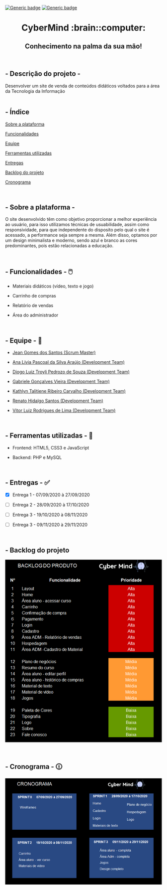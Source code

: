 
[![Generic badge](https://img.shields.io/badge/STATUS_DO_PROJETO-EM_ANDAMENTO-blue.svg)](https://shields.io/) 
[![Generic badge](https://img.shields.io/badge/SPRINT_ATUAL-SPRINT_1-blue.svg)](https://shields.io/)

<h1 text align="center">CyberMind :brain::computer:</h1> 
<h2 text align="center">Conhecimento na palma da sua mão!</h2>

<br>

## - Descrição do projeto - 
Desenvolver um site de venda de conteúdos didáticos voltados para a área da Tecnologia da Informação
<br />
<br />


## - Índice
<a name="ancora"></a>

 [Sobre a plataforma](#ancora1)
 
 [Funcionalidades](#ancora2)
 
 [Equipe](#ancora3)
 
 [Ferramentas utilizadas](#ancora4)
 
 [Entregas](#ancora5)
 
 [Backlog do projeto](#ancora6)
 
 [Cronograma](#ancora7)

<br />

<a id="ancora1"></a>
## - Sobre a plataforma - 
O site desenvolvido têm como objetivo proporcionar a melhor experiência ao usuário, para isso utilizamos técnicas de usuabilidade, assim como responsividade, para que independente do disposito pelo qual o site é acessado, a performance seja sempre a mesma. Além disso, optamos por um design minimalista e moderno, sendo azul e branco as cores predominantes, pois estão relacionadas a educação.

<br />

<a id="ancora2"></a>
## - Funcionalidades - :computer_mouse:
* Materiais didáticos (vídeo, texto e jogo)

* Carrinho de compras
* Relatório de vendas
* Área do administrador

<br />

<a id="ancora3"></a>
## - Equipe - :busts_in_silhouette:

* [Jean Gomes dos Santos (Scrum Master)](https://github.com/jeangomes3)

* [Ana Lívia Pascoal da Silva Araújo (Development Team)](https://github.com/arapujo/)

* [Diogo Luiz Troyli Pedrozo de Souza (Development Team)](https://github.com/diogotroyli)

* [Gabriele Gonçalves Vieira (Development Team)](https://github.com/GabrieleGVieira)

* [Kathlyn Talitiene Ribeiro Carvalho (Development Team)](https://github.com/arapujo/pi_primeiro_semestre/edit/master/README.md)

* [Renato Hidalgo Santos (Development Team)](https://github.com/renatohidalgo23)

* [Vitor Luiz Rodrigues de Lima (Development Team)](https://github.com/VilRL)

<br />

<a id="ancora4"></a>
## - Ferramentas utilizadas - :hammer:

* Frontend: HTML5, CSS3 e JavaScript

* Backend: PHP e MySQL

<br />

<a id="ancora5"></a>
## - Entregas - :white_check_mark:

- [x] Entrega 1 - 07/09/2020 à 27/09/2020

- [ ] Entrega 2 - 28/09/2020 à 17/10/2020
- [ ] Entrega 3 - 19/10/2020 à 08/11/2020
- [ ] Entrega 3 - 09/11/2020 à 29/11/2020

<br />

<a id="ancora6"></a>
## - Backlog do projeto

<img  src="SPRINT 1/assets/img/backlog-cybermind.png">

<a id="ancora7"></a>

<br />

## - Cronograma - :clock1230:

<img  src="SPRINT 1/assets/img/cronograma.png">

